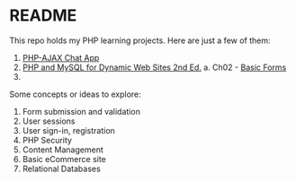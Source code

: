 <!-- readme.md -->
# README

This repo holds my PHP learning projects.  Here are just a few of them:

1. [PHP-AJAX Chat App]("Udemy-Chat-php-ajax/index.php")
2. [PHP and MySQL for Dynamic Web Sites 2nd Ed.]("PHP-and-MySQL/index.php")
  a. Ch02 - [Basic Forms](PHP-and-MySQL/ch02/form.php)
3. []()

Some concepts or ideas to explore:
1. Form submission and validation
2. User sessions
3. User sign-in, registration
4. PHP Security
5. Content Management
6. Basic eCommerce site
7. Relational Databases

